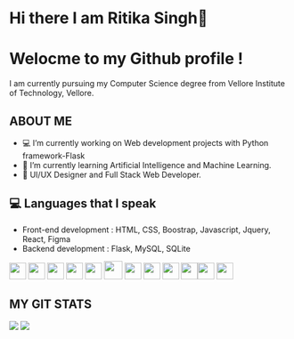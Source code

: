 # Hi there I am Ritika Singh👋
# Welocme to my Github profile !
 I am currently pursuing my Computer Science degree from Vellore Institute of Technology, Vellore.

## ABOUT ME
- :computer:  I’m currently working on Web development projects with Python framework-Flask
- :robot: I’m currently learning Artificial Intelligence and Machine Learning.
- 👯 UI/UX Designer and Full Stack Web Developer.

## :computer: Languages that I speak
* Front-end development :  HTML, CSS, Boostrap, Javascript, Jquery, React, Figma
* Backend development : Flask, MySQL, SQLite


 <img src = 'https://image.flaticon.com/icons/svg/1822/1822899.svg' height='30'/> <img src = 'https://banner2.cleanpng.com/20180604/pol/kisspng-react-javascript-angularjs-ionic-atom-5b154be6709500.6532453515281223424611.jpg' height='30'/> <img src = 'https://image.flaticon.com/icons/svg/919/919827.svg' width='30'/> <img src = 'https://github.com/MarikIshtar007/MarikIshtar007/blob/master/images/css.svg' width='30'/> <img src = 'https://github.com/MarikIshtar007/MarikIshtar007/blob/master/images/js.svg' width='30'/> <img src = 'https://github.com/MarikIshtar007/MarikIshtar007/blob/master/images/bootstrap.svg' width='33'/>  <img src = 'https://github.com/MarikIshtar007/MarikIshtar007/blob/master/images/flask.png' width='30'/>  <img src = 'https://github.com/MarikIshtar007/MarikIshtar007/blob/master/images/c-original.svg' width='30'/> <img src = 'https://github.com/MarikIshtar007/MarikIshtar007/blob/master/images/cpp.svg' width='30'/> <img src = 'https://upload.wikimedia.org/wikipedia/commons/thumb/9/98/Solidity_logo.svg/1200px-Solidity_logo.svg.png' width='30'/><img src = 'https://external-content.duckduckgo.com/iu/?u=https%3A%2F%2Ftse3.mm.bing.net%2Fth%3Fid%3DOIP.RQ8rlvfppN1r1CA-mufW0QHaHa%26pid%3DApi&f=1' width='30'/> <img src = 'https://github.com/MarikIshtar007/MarikIshtar007/blob/master/images/sql.svg' width='30'/>

## MY GIT STATS
<img src="https://github-readme-stats.vercel.app/api?username=ritikaxx&&show_icons=true&count_private=true&theme=radical"/>

<img src="https://github-readme-streak-stats.herokuapp.com/?user=ritikaxx&theme=radical"/>

